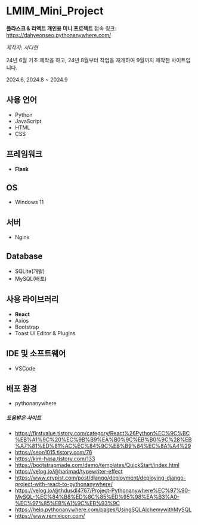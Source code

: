 # LMIM_Mini_Project
**플라스크 & 리액트 개인용 미니 프로젝트**
접속 링크: https://dahyeonseo.pythonanywhere.com/


*제작자: 서다현*

24년 6월 기초 제작을 하고, 24년 8월부터 작업을 재개하여 9월까지 제작한 사이트입니다.

2024.6, 2024.8 ~ 2024.9

## 사용 언어
- Python
- JavaScript
- HTML
- CSS

## 프레임워크
- **Flask**

## OS
- Windows 11

## 서버
- Nginx

## Database
- SQLite(개발)
- MySQL(배포)

## 사용 라이브러리
- **React**
- Axios
- Bootstrap
- Toast UI Editor & Plugins

## IDE 및 소프트웨어
- VSCode

## 배포 환경
- pythonanywhere

##### 도움받은 사이트
- https://firstvalue.tistory.com/category/React%26Python%EC%9C%BC%EB%A1%9C%20%EC%9B%B9%EA%B0%9C%EB%B0%9C%28%EB%A7%81%ED%81%AC%EC%84%9C%EB%B9%84%EC%8A%A4%29
- https://seon1015.tistory.com/76
- https://kim-hasa.tistory.com/133
- https://bootstrapmade.com/demo/templates/QuickStart/index.html
- https://velog.io/@harimad/typewriter-effect
- https://www.crypist.com/post/django/deployment/deploying-django-project-with-react-to-pythonanywhere/
- https://velog.io/@thdusdl4767/Project-Pythonanywhere%EC%97%90-MySQL-%EC%84%B8%ED%8C%85%ED%95%98%EA%B3%A0-%EC%97%85%EB%A1%9C%EB%93%9C
- https://help.pythonanywhere.com/pages/UsingSQLAlchemywithMySQL
- https://www.remixicon.com/
